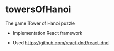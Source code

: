 # towersOfHanoi
The game Tower of Hanoi puzzle

- Implementation React framework

- Used https://github.com/react-dnd/react-dnd
